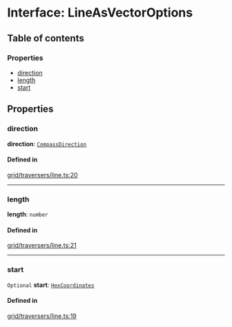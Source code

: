# Interface: LineAsVectorOptions

## Table of contents

### Properties

- [direction](LineAsVectorOptions.md#direction)
- [length](LineAsVectorOptions.md#length)
- [start](LineAsVectorOptions.md#start)

## Properties

### <a id="direction" name="direction"></a> direction

 **direction**: [`CompassDirection`](../enums/CompassDirection.md)

#### Defined in

[grid/traversers/line.ts:20](https://github.com/flauwekeul/honeycomb/blob/next/src/grid/traversers/line.ts#L20)

___

### <a id="length" name="length"></a> length

 **length**: `number`

#### Defined in

[grid/traversers/line.ts:21](https://github.com/flauwekeul/honeycomb/blob/next/src/grid/traversers/line.ts#L21)

___

### <a id="start" name="start"></a> start

 `Optional` **start**: [`HexCoordinates`](../index.md#HexCoordinates)

#### Defined in

[grid/traversers/line.ts:19](https://github.com/flauwekeul/honeycomb/blob/next/src/grid/traversers/line.ts#L19)
